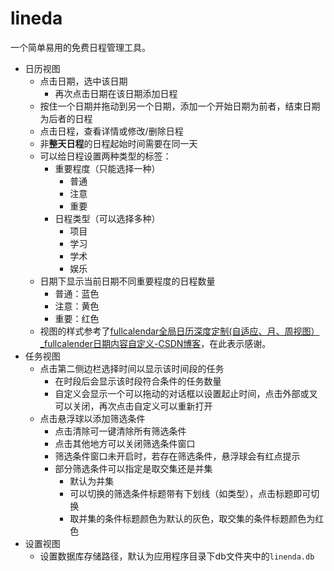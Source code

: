 # lineda

一个简单易用的免费日程管理工具。

- 日历视图
  - 点击日期，选中该日期
    - 再次点击日期在该日期添加日程
  - 按住一个日期并拖动到另一个日期，添加一个开始日期为前者，结束日期为后者的日程
  - 点击日程，查看详情或修改/删除日程
  - 非**整天日程**的日程起始时间需要在同一天
  - 可以给日程设置两种类型的标签：
    - 重要程度（只能选择一种）
      - 普通
      - 注意
      - 重要
    - 日程类型（可以选择多种）
      - 项目
      - 学习
      - 学术
      - 娱乐
  - 日期下显示当前日期不同重要程度的日程数量
    - 普通：蓝色
    - 注意：黄色
    - 重要：红色
  - 视图的样式参考了[fullcalendar全局日历深度定制(自适应、月、周视图）_fullcalender日期内容自定义-CSDN博客](https://blog.csdn.net/u013980160/article/details/145572315)，在此表示感谢。
- 任务视图
  - 点击第二侧边栏选择时间以显示该时间段的任务
    - 在时段后会显示该时段符合条件的任务数量
    - 自定义会显示一个可以拖动的对话框以设置起止时间，点击外部或叉可以关闭，再次点击自定义可以重新打开
  - 点击悬浮球以添加筛选条件
    - 点击清除可一键清除所有筛选条件
    - 点击其他地方可以关闭筛选条件窗口
    - 筛选条件窗口未开启时，若存在筛选条件，悬浮球会有红点提示
    - 部分筛选条件可以指定是取交集还是并集
      - 默认为并集
      - 可以切换的筛选条件标题带有下划线（如类型），点击标题即可切换
      - 取并集的条件标题颜色为默认的灰色，取交集的条件标题颜色为红色
- 设置视图
  - 设置数据库存储路径，默认为应用程序目录下db文件夹中的`linenda.db`
